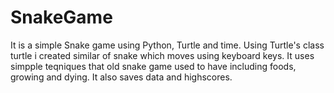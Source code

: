 # SnakeGame
It is a simple Snake game using Python, Turtle and time. Using Turtle's class turtle i created similar of snake which moves using keyboard keys.
It uses simpple teqniques that old snake game used to have including foods, growing and dying. It also saves data and highscores.
